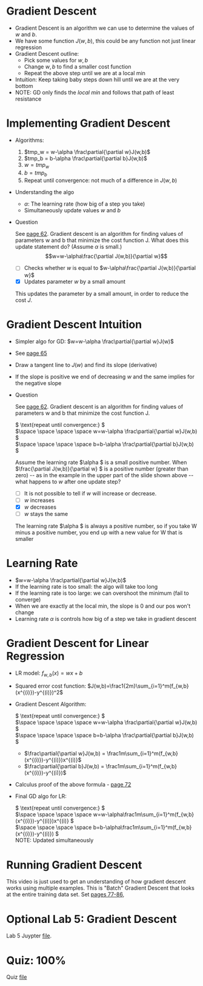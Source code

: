 # Gradient Descent
* Gradient Descent is an algorithm we can use to determine the values of $w$ and $b$.
* We have some function $J(w,b)$, this could be any function not just linear regression
* Gradient Descent outline:
    * Pick some values for $w,b$
    * Change $w,b$ to find a smaller cost function
    * Repeat the above step until we are at a local min
* Intuition: Keep taking baby steps down hill until we are at the very bottom
* NOTE: GD only finds the *local min* and follows that path of least resistance

# Implementing Gradient Descent
* Algorithms:
    1. $tmp_w = w-\alpha \frac\partial{\partial w}J(w,b)$
    2. $tmp_b = b-\alpha \frac\partial{\partial b}J(w,b)$
    3. $w=tmp_w$
    4. $b=tmp_b$
    3. Repeat until convergence: not much of a difference in $J(w,b)$
* Understanding the algo
    * $\alpha$: The learning rate (how big of a step you take)
    * Simultaneously update values $w$ and $b$
* Question

    See [page 62](Lecture.pdf). Gradient descent is an algorithm for finding values of parameters w and b that minimize the cost function J. What does this update statement do? (Assume $\alpha$ is small.) $$w=w-\alpha\frac{\partial J(w,b)}{\partial w}$$

    * [ ] Checks whether $w$ is equal to $w-\alpha\frac{\partial J(w,b)}{\partial w}$
    * [x] Updates parameter $w$ by a small amount

    This updates the parameter by a small amount, in order to reduce the cost $J$.

# Gradient Descent Intuition
* Simpler algo for GD: $w=w-\alpha \frac\partial{\partial w}J(w)$
* See [page 65](Lecture.pdf)
* Draw a tangent line to $J(w)$ and find its slope (derivative)
* If the slope is positive we end of decreasing $w$ and the same implies for the negative slope
* Question

    See [page 62](Lecture.pdf). Gradient descent is an algorithm for finding values of parameters w and b that minimize the cost function J.

    $ \text{repeat until convergence:} $<br>
    $\space \space \space \space w=w-\alpha \frac\partial{\partial w}J(w,b) $<br>
    $\space \space \space \space b=b-\alpha \frac\partial{\partial b}J(w,b) $

    Assume the learning rate  $\alpha $ is a small positive number. When $\frac{\partial J(w,b)}{\partial w} $ is a positive number (greater than zero) -- as in the example in the upper part of the slide shown above -- what happens to $w$ after one update step?

    * [ ] It is not possible to tell if $w$ will increase or decrease.
    * [ ] $w$ increases
    * [x] $w$ decreases
    * [ ] $w$ stays the same

    The learning rate  $\alpha $ is always a positive number, so if you take W minus a positive number, you end up with a new value for W that is smaller

# Learning Rate
* $w=w-\alpha \frac\partial{\partial w}J(w,b)$
* If the learning rate is too small: the algo will take too long
* If the learning rate is too large: we can overshoot the minimum (fail to converge)
* When we are exactly at the local min, the slope is 0 and our pos won't change
* Learning rate $\alpha$ is controls how big of a step we take in gradient descent

# Gradient Descent for Linear Regression
* LR model: $f_{w,b}(x)=wx+b$
* Squared error cost function: $J(w,b)=\frac1{2m}\sum_{i=1}^m(f_{w,b}(x^{(i)})-y^{(i)})^2$
* Gradient Descent Algorithm:

    $ \text{repeat until convergence:} $<br>
    $\space \space \space \space w=w-\alpha \frac\partial{\partial w}J(w,b) $<br>
    $\space \space \space \space b=b-\alpha \frac\partial{\partial b}J(w,b) $

    * $\frac\partial{\partial w}J(w,b) = \frac1m\sum_{i=1}^m(f_{w,b}(x^{(i)})-y^{(i)})x^{(i)}$
    * $\frac\partial{\partial b}J(w,b) = \frac1m\sum_{i=1}^m(f_{w,b}(x^{(i)})-y^{(i)})$
* Calculus proof of the above formula - [page 72](Lecture.pdf)
* Final GD algo for LR:

    $ \text{repeat until convergence:} $<br>
    $\space \space \space \space w=w-\alpha\frac1m\sum_{i=1}^m(f_{w,b}(x^{(i)})-y^{(i)})x^{(i)} $<br>
    $\space \space \space \space b=b-\alpha\frac1m\sum_{i=1}^m(f_{w,b}(x^{(i)})-y^{(i)}) $<br>
    $\text{NOTE: Updated simultaneously}$

# Running Gradient Descent
This video is just used to get an understanding of how gradient descent works using multiple examples. This is "Batch" Gradient Descent that looks at the entire training data set. Set [pages 77-86](Lecture.pdf),

# Optional Lab 5: Gradient Descent
Lab 5 Juypter [file](Labs/C1_W1_Lab05_Gradient_Descent_Soln.ipynb).

# Quiz: 100%
Quiz [file](./Quizzes.md#train-the-model-with-gradient-descent)